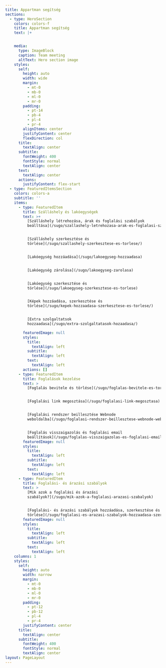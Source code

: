 ```yaml
---
title: Appartman segítség
sections:
  - type: HeroSection
    colors: colors-f
    title: Appartman segítség
    text: |+


    media:
      type: ImageBlock
      caption: Team meeting
      altText: Hero section image
    styles:
      self:
        height: auto
        width: wide
        margin:
          - mt-0
          - mb-0
          - ml-0
          - mr-0
        padding:
          - pt-14
          - pb-4
          - pl-4
          - pr-4
        alignItems: center
        justifyContent: center
        flexDirection: col
      title:
        textAlign: center
      subtitle:
        fontWeight: 400
        fontStyle: normal
        textAlign: center
      text:
        textAlign: center
      actions:
        justifyContent: flex-start
  - type: FeaturedItemsSection
    colors: colors-a
    subtitle: ''
    items:
      - type: FeaturedItem
        title: Szálláshely és lakóegységek
        text: >+
          [Szálláshely létrehozása, árak és foglalási szabályok
          beálltása](/sugo/szallashely-letrehozasa-arak-es-foglalasi-szabalyok-beallitasa/)


          [Szálláshely szerkesztése és
          törlése](/sugo/szallashely-szerkesztese-es-torlese/)


          [Lakóegység hozzáadása](/sugo/lakoegyseg-hozzaadasa)


          [Lakóegység zárolása](/sugo/lakoegyseg-zarolasa)


          [Lakóegység szerkesztése és
          törlése](/sugo/lakoegyseg-szerkesztese-es-torlese)


          [Képek hozzáadása, szerkesztése és
          törlése](/sugo/kepek-hozzaadasa-szerkesztese-es-torlese/)


          [Extra szolgaltatsok
          hozzaadasa](/sugo/extra-szolgaltatasok-hozaadasa/)

        featuredImage: null
        styles:
          title:
            textAlign: left
          subtitle:
            textAlign: left
          text:
            textAlign: left
        actions: []
      - type: FeaturedItem
        title: Foglalások kezelése
        text: >
          [Foglalás bevitele és törlése](/sugo/foglalas-bevitele-es-torlese)


          [Foglalási link megosztása](/sugo/foglalasi-link-megosztasa)


          [Foglalási rendszer beillesztése Webnode
          weboldalba](/sugo/foglalasi-rendszer-beillesztese-webnode-weboldalba-foglalasi-linkkel/)


          [Foglalás visszaigazolás és foglalási email
          beállítások](/sugo/foglalas-visszaigazolas-es-foglalasi-email-beallitasok/)
        featuredImage: null
        styles:
          title:
            textAlign: left
          subtitle:
            textAlign: left
          text:
            textAlign: left
      - type: FeaturedItem
        title: Foglalási- és árazási szabályok
        text: >
          [Mik azok a foglalási és árazási
          szabályok?](/sugo/mik-azok-a-foglalasi-arazasi-szabalyok)


          [Foglalási- és árazási szabályok hozzáadása, szerkesztése és
          törlése](/sugo/foglalasi-es-arazasi-szabalyok-hozzaadasa-szerkesztese-es-torlese/)
        featuredImage: null
        styles:
          title:
            textAlign: left
          subtitle:
            textAlign: left
          text:
            textAlign: left
    columns: 1
    styles:
      self:
        height: auto
        width: narrow
        margin:
          - mt-0
          - mb-0
          - ml-0
          - mr-0
        padding:
          - pt-12
          - pb-12
          - pl-4
          - pr-4
        justifyContent: center
      title:
        textAlign: center
      subtitle:
        fontWeight: 400
        fontStyle: normal
        textAlign: center
layout: PageLayout
---
```

